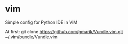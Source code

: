 # vim
Simple config for Python IDE in VIM

At first:
  git clone https://github.com/gmarik/Vundle.vim.git ~/.vim/bundle/Vundle.vim
